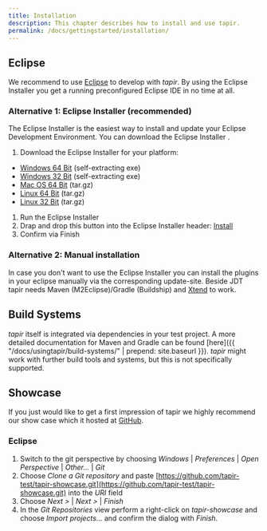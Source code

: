 ```yaml
---
title: Installation
description: This chapter describes how to install and use tapir.
permalink: /docs/gettingstarted/installation/
---
```


## Eclipse

We recommend to use [Eclipse](https://eclipse.org/) to develop with <i>tapir</i>. By using the Eclipse Installer you get a running preconfigured Eclipse IDE in no time at all.

### Alternative 1: Eclipse Installer (recommended)

The Eclipse Installer is the easiest way to install and update your Eclipse Development Environment. You can download the Eclipse Installer .

1. Download the Eclipse Installer for your platform:
  * [Windows 64 Bit](http://www.eclipse.org/downloads/download.php?file=/oomph/products/eclipse-inst-win64.exe) (self-extracting exe)
  * [Windows 32 Bit](http://www.eclipse.org/downloads/download.php?file=/oomph/products/eclipse-inst-win32.exe) (self-extracting exe)
  * [Mac OS 64 Bit](http://www.eclipse.org/downloads/download.php?file=/oomph/products/eclipse-inst-mac64.tar.gz) (tar.gz)
  * [Linux 64 Bit](http://www.eclipse.org/downloads/download.php?file=/oomph/products/eclipse-inst-linux64.tar.gz) (tar.gz)
  * [Linux 32 Bit](http://www.eclipse.org/downloads/download.php?file=/oomph/products/eclipse-inst-linux32.tar.gz) (tar.gz)
1. Run the Eclipse Installer
1. Drap and drop this button into the Eclipse Installer header: <a href="https://raw.githubusercontent.com/tapir-test/tapir-oomph-setup/master/tapir-configuration.setup" class="btn btn-primary btn-sm">Install <i class="fa fa-download" aria-hidden="true"></i></a>
1. Confirm via Finish

### Alternative 2: Manual installation
In case you don't want to use the Eclipse Installer you can install the plugins in your eclipse manually via the corresponding update-site. Beside JDT tapir needs Maven (M2Eclipse)/Gradle (Buildship) and [Xtend](https://www.eclipse.org/xtend/download.html) to work.


## Build Systems

*tapir* itself is integrated via dependencies in your test project. A more detailed documentation for Maven and Gradle can be found [here]({{ "/docs/usingtapir/build-systems/" | prepend: site.baseurl }}). *tapir* might work with further build tools and systems, but this is not specifically supported.

## Showcase
If you just would like to get a first impression of tapir we highly recommend our show case which it hosted at [GitHub](https://github.com/tapir-test/tapir-showcase).

### Eclipse
1. Switch to the git perspective by choosing *Windows* \| *Preferences* \| *Open Perspective* \| *Other...* \| *Git*
1. Choose *Clone a Git repository* and paste [https://github.com/tapir-test/tapir-showcase.git](https://github.com/tapir-test/tapir-showcase.git) into the *URI* field
1. Choose *Next >* \| *Next >* \| *Finish*
1. In the *Git Repositories* view perform a right-click on *tapir-showcase* and choose *Import projects...* and confirm the dialog with *Finish*.
